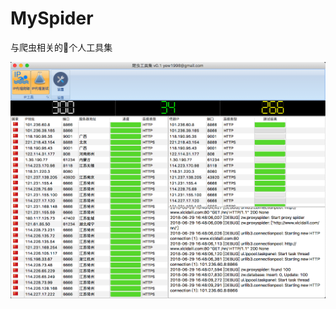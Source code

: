 # MySpider
与爬虫相关的个人工具集

![image](https://raw.githubusercontent.com/yewberry/myspider/master/docs/screenshot.png)